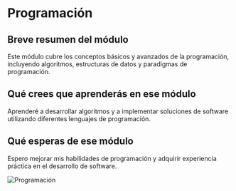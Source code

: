 # Programación

## Breve resumen del módulo
Este módulo cubre los conceptos básicos y avanzados de la programación, incluyendo algoritmos, estructuras de datos y paradigmas de programación.

## Qué crees que aprenderás en ese módulo
Aprenderé a desarrollar algoritmos y a implementar soluciones de software utilizando diferentes lenguajes de programación.

## Qué esperas de ese módulo
Espero mejorar mis habilidades de programación y adquirir experiencia práctica en el desarrollo de software.

![Programación](https://media.gettyimages.com/id/1125274914/es/foto/hacker-internet-delitos-inform%C3%A1ticos-cyber-ataque-red-seguridad-protecci%C3%B3n-mediante-contrase%C3%B1a.jpg?s=612x612&w=gi&k=20&c=r8mxow1ehQz-wVFoJfF2eZA-Qn9UhETmgbL3jAzQ8aw=)